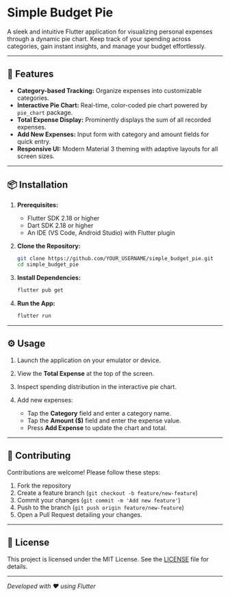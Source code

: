 # Simple Budget Pie

A sleek and intuitive Flutter application for visualizing personal expenses through a dynamic pie chart. Keep track of your spending across categories, gain instant insights, and manage your budget effortlessly.

---

## 🚀 Features

* **Category-based Tracking:** Organize expenses into customizable categories.
* **Interactive Pie Chart:** Real-time, color-coded pie chart powered by `pie_chart` package.
* **Total Expense Display:** Prominently displays the sum of all recorded expenses.
* **Add New Expenses:** Input form with category and amount fields for quick entry.
* **Responsive UI:** Modern Material 3 theming with adaptive layouts for all screen sizes.

---

## 📦 Installation

1. **Prerequisites:**

    * Flutter SDK 2.18 or higher
    * Dart SDK 2.18 or higher
    * An IDE (VS Code, Android Studio) with Flutter plugin

2. **Clone the Repository:**

   ```bash
   git clone https://github.com/YOUR_USERNAME/simple_budget_pie.git
   cd simple_budget_pie
   ```

3. **Install Dependencies:**

   ```bash
   flutter pub get
   ```

4. **Run the App:**

   ```bash
   flutter run
   ```

---

## ⚙️ Usage

1. Launch the application on your emulator or device.
2. View the **Total Expense** at the top of the screen.
3. Inspect spending distribution in the interactive pie chart.
4. Add new expenses:

    * Tap the **Category** field and enter a category name.
    * Tap the **Amount (\$)** field and enter the expense value.
    * Press **Add Expense** to update the chart and total.

---

## 🤝 Contributing

Contributions are welcome! Please follow these steps:

1. Fork the repository
2. Create a feature branch (`git checkout -b feature/new-feature`)
3. Commit your changes (`git commit -m 'Add new feature'`)
4. Push to the branch (`git push origin feature/new-feature`)
5. Open a Pull Request detailing your changes.

---

## 📄 License

This project is licensed under the MIT License. See the [LICENSE](LICENSE) file for details.

---

*Developed with ❤️ using Flutter*
